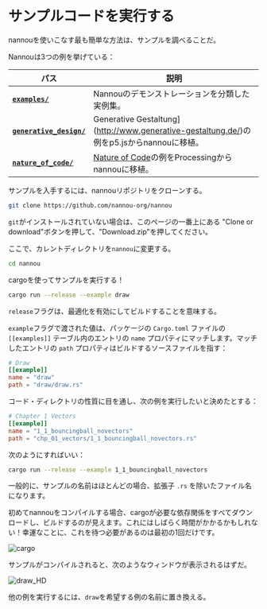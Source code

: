 <!-- # Running Examples -->
# サンプルコードを実行する

<!-- The easiest way to get familiar with nannou is to explore the examples. -->
nannouを使いこなす最も簡単な方法は、サンプルを調べることだ。

<!-- Nannou provides three collections of examples: -->
Nannouは3つの例を挙げている：

| **パス** | **説明** |
| --- | --- |
| [**`examples/`**](https://github.com/nannou-org/nannou/tree/master/examples) | Nannouのデモンストレーションを分類した実例集。 |
| [**`generative_design/`**](https://github.com/nannou-org/nannou/tree/master/generative_design) | Generative Gestaltung](http://www.generative-gestaltung.de/)の例をp5.jsからnannouに移植。 |
| [**`nature_of_code/`**](https://github.com/nannou-org/nannou/tree/master/nature_of_code) | [Nature of Code](https://natureofcode.com/)の例をProcessingからnannouに移植。 |

<!-- To get the examples we can clone the nannou repository. -->
サンプルを入手するには、nannouリポジトリをクローンする。

```bash
git clone https://github.com/nannou-org/nannou
```

<!-- If you do not have `git` installed you can press the "Clone or download" button at the top of this page and then press "Download .zip". -->
`git`がインストールされていない場合は、このページの一番上にある "Clone or download"ボタンを押して、"Download.zip"を押してください。

<!-- Now, change the current directory to `nannou`. -->
ここで、カレントディレクトリを`nannou`に変更する。

```bash
cd nannou
```

<!-- Run the example using cargo! -->
cargoを使ってサンプルを実行する！

```bash
cargo run --release --example draw
```

<!-- The `--release` flag means we want to build with optimisations enabled. -->
`release`フラグは、最適化を有効にしてビルドすることを意味する。

<!-- The value passed via the `--example` flag matches the `name` property of an entry within the `[[examples]]` table of the package's `Cargo.toml` file. The matched entry's `path` property points to the source file to build: -->
`example`フラグで渡された値は、パッケージの `Cargo.toml` ファイルの `[[examples]]` テーブル内のエントリの `name` プロパティにマッチします。マッチしたエントリの `path` プロパティはビルドするソースファイルを指す：

```toml
# Draw
[[example]]
name = "draw"
path = "draw/draw.rs"
```

<!-- If we were to look through the nature of code directory and decide we want to run the following example: -->
コード・ディレクトリの性質に目を通し、次の例を実行したいと決めたとする：

```toml
# Chapter 1 Vectors
[[example]]
name = "1_1_bouncingball_novectors"
path = "chp_01_vectors/1_1_bouncingball_novectors.rs"
```

<!-- We could do so with the following: -->
次のようにすればいい：

```bash
cargo run --release --example 1_1_bouncingball_novectors
```

<!-- In general, the name of the example will almost always be the file name without the `.rs` extension. -->
一般的に、サンプルの名前はほとんどの場合、拡張子 `.rs` を除いたファイル名になります。

<!-- If you are compiling nannou for the first time you will see cargo download and build all the necessary dependencies. This might take a while! Luckily, we only have to wait for this the first time. -->
初めてnannouをコンパイルする場合、cargoが必要な依存関係をすべてダウンロードし、ビルドするのが見えます。これにはしばらく時間がかかるかもしれない！幸運なことに、これを待つ必要があるのは最初の1回だけです。

![cargo](https://i.imgur.com/5OBNqMB.gif)

<!-- Once the example compiles you should see the following window appear. -->
サンプルがコンパイルされると、次のようなウィンドウが表示されるはずだ。

![draw_HD](https://i.imgur.com/HVVamUI.gif)

<!-- To run any of the other examples, replace `draw` with the name of the desired example. -->
他の例を実行するには、`draw`を希望する例の名前に置き換える。
